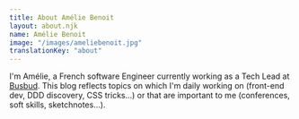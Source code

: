```yaml
---
title: About Amélie Benoit
layout: about.njk
name: Amélie Benoit
image: "/images/ameliebenoit.jpg"
translationKey: "about"
---
```


I'm Amélie, a French software Engineer currently working as a Tech Lead at [Busbud](https://www.busbud.com). This blog reflects topics on which I'm daily working on (front-end dev, DDD discovery, CSS tricks...) or that are important to me (conferences, soft skills, sketchnotes...).
